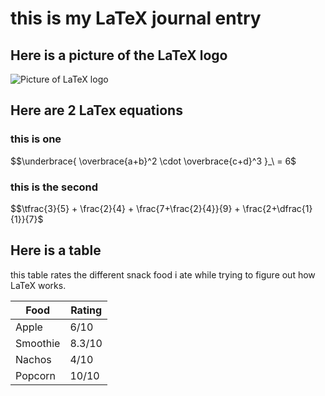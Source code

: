 # this is my LaTeX journal entry



## Here is a picture of the LaTeX logo

![Picture of LaTeX logo](https://images.dwncdn.net/images/t_app-cover-s,f_auto/p/9f17e917-7f29-4d22-a7fc-b2816cddddec/1808186295/2121_4-77576175-imgingest-3432842257878972364.png)

## Here are 2 LaTex equations 

### this is one

$$\underbrace{
\overbrace{a+b}^2 \cdot \overbrace{c+d}^3
}_\ = 6$

### this is the second

$$\tfrac{3}{5} + \frac{2}{4} + \frac{7+\frac{2}{4}}{9} + \frac{2+\dfrac{1}{1}}{7}$

## Here is a table

this table rates the different snack food i ate while trying to figure out how LaTeX works.

| Food | Rating |
| ---- | ----- |
| Apple | 6/10 |
| Smoothie | 8.3/10 |
| Nachos | 4/10 |
| Popcorn | 10/10 |



